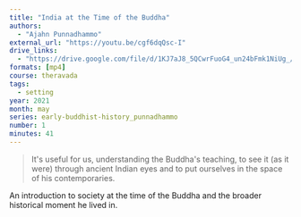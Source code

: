 ```yaml
---
title: "India at the Time of the Buddha"
authors:
  - "Ajahn Punnadhammo"
external_url: "https://youtu.be/cgf6dqQsc-I"
drive_links:
  - "https://drive.google.com/file/d/1KJ7aJ8_5QCwrFuoG4_un24bFmk1NiUg_/view?usp=drivesdk"
formats: [mp4]
course: theravada
tags:
  - setting
year: 2021
month: may
series: early-buddhist-history_punnadhammo
number: 1
minutes: 41
---
```


> It's useful for us, understanding the Buddha's teaching, to see it (as it were) through ancient Indian eyes and to put ourselves in the space of his contemporaries.

An introduction to society at the time of the Buddha and the broader historical moment he lived in.
